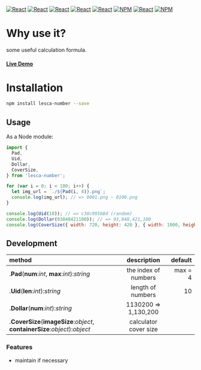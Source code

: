 [![React](https://img.shields.io/badge/-ReactJs-61DAFB?style=for-the-badge&logo=react&logoColor=white)](https://zh-hant.reactjs.org/)
[![React](https://img.shields.io/badge/Less-1d365d?style=for-the-badge&logo=less&logoColor=white)](https://lesscss.org/)
[![React](https://img.shields.io/badge/Typescript-4277c0?style=for-the-badge&logo=typescript&logoColor=white)](https://www.typescriptlang.org/)
[![React](https://img.shields.io/badge/HTML5-E34F26?style=for-the-badge&logo=html5&logoColor=white)](https://www.w3schools.com/html/)
[![React](https://img.shields.io/badge/-CSS3-1572B6?style=for-the-badge&logo=css3&logoColor=white)](https://www.w3schools.com/css/)
[![NPM](https://img.shields.io/badge/NPM-ba443f?style=for-the-badge&logo=npm&logoColor=white)](https://www.npmjs.com/)
[![React](https://img.shields.io/badge/Node.js-43853D?style=for-the-badge&logo=node.js&logoColor=white)](https://nodejs.org/en/)
[![NPM](https://img.shields.io/badge/DEV-Jameshsu1125-9cf?style=for-the-badge)](https://www.npmjs.com/~jameshsu1125)

# Why use it?

some useful calculation formula.

#### [Live Demo](https://jameshsu1125.github.io/lesca-number/)

# Installation

```sh
npm install lesca-number --save
```

## Usage

As a Node module:

```javascript
import {
  Pad,
  Uid,
  Dollar,
  CoverSize,
} from 'lesca-number';

for (var i = 0; i < 100; i++) {
  let img_url = `./${Pad(i, 4)}.png`;
  console.log(img_url); // => 0001.png ~ 0100.png
}

console.log(Uid(10)); // => c38c995b8d (random)
console.log(Dollar(93848421100)); // => 93,848,421,100
console.log(CoverSize({ width: 720, height: 420 }, { width: 1000, height: 1000 }));
```

## Development

| method                                                                      |             description              | default |
| :-------------------------------------------------------------------------- | :----------------------------------: | ------: |
| .**Pad**(**num**:_int_, **max**:_int_):_string_                             |         the index of numbers         | max = 4 |
| .**Uid**(**len**:_int_):_string_                                            |          length of numbers           |      10 |
| .**Dollar**(**num**:_int_):_string_                                         |         1130200 => 1,130,200         |         |
| .**CoverSize**(**imageSize**:_object_, **containerSize**:_object_):_object_ |        calculator cover size         |         |

### Features

- maintain if necessary
